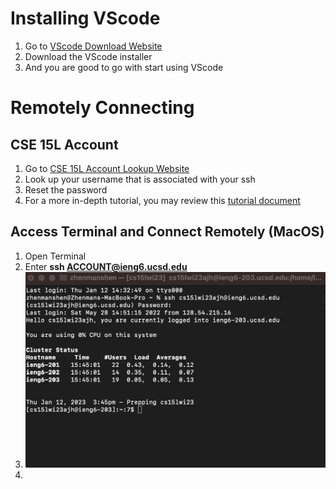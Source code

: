 # Installing VScode
1. Go to [VScode Download Website](https://code.visualstudio.com/)
2. Download the VScode installer 
3. And you are good to go with start using VScode
# Remotely Connecting
## CSE 15L Account
1. Go to [CSE 15L Account Lookup Website](https://sdacs.ucsd.edu/~icc/index.php)
2. Look up your username that is associated with your ssh
3. Reset the password 
4. For a more in-depth tutorial, you may review this [tutorial document](https://docs.google.com/document/d/1hs7CyQeh-MdUfM9uv99i8tqfneos6Y8bDU0uhn1wqho/edit)
## Access Terminal and Connect Remotely (MacOS) 
1. Open Terminal 
2. Enter **ssh ACCOUNT@ieng6.ucsd.edu**
3. ![Image](https://github.com/ZhenmanShen/cse15l-lab-reports/blob/7945afb0c54661e42a843d2b26faa844826ab08d/Week1LabReportImage1.png)
4. 
